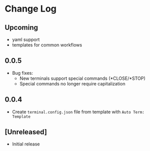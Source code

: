 # Change Log

## Upcoming

- yaml support
- templates for common workflows

## 0.0.5

- Bug fixes:
  - New terminals support special commands (*CLOSE/*STOP)
  - Special commands no longer require capitalization

## 0.0.4

- Create `terminal.config.json` file from template with `Auto Term: Template`

## [Unreleased]

- Initial release
